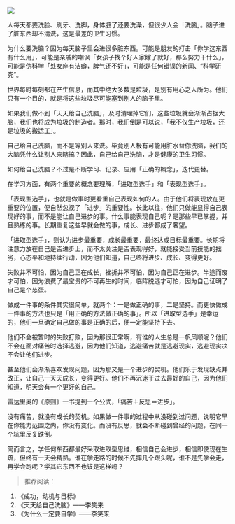 ![](http://upload-images.jianshu.io/upload_images/197369-4e257176e6f76476.png?imageMogr2/auto-orient/strip%7CimageView2/2/w/1240)

人每天都要洗脸、刷牙、洗脚，身体脏了还要洗澡，但很少人会「洗脑」。脑子进了脏东西却不清洗，这是最差的卫生习惯。

为什么要洗脑？因为每天脑子里会进很多脏东西。可能是朋友的打击「你学这东西有什么用」，可能是亲戚的嘲讽「女孩子找个好人家嫁了就好，那么努力干什么」，可能是伪科学「处女座有洁癖，脾气还不好」，可能是任何错误的新闻、“科学研究”。

世界每时每刻都在产生信息，而其中绝大多数是垃圾，是别有用心之人所为。他们只有一个目的，就是将这些垃圾尽可能塞到别人的脑子里。

如果我们做不到「天天给自己洗脑」，及时清理掉它们，这些垃圾就会渐渐占据大脑，我们也将成为垃圾的制造者。那时，我们倒是可以说，「我不仅生产垃圾，还是垃圾的搬运工」。

自己给自己洗脑，而不是等别人来洗。毕竟别人极有可能用脏水替你洗脑，我们的大脑凭什么让别人来瞎搞？因此，自己给自己洗脑，才是健康的卫生习惯。

如何给自己洗脑？不过是不断学习、记录、应用「正确的概念」，迭代更替。

在学习方面，有两个重要的概念要理解，「进取型选手」和「表现型选手」。

「表现型选手」，也就是做事时更看重自己表现如何的人。由于他们将表现放在更重要的位置，便自然忽视了「进步」的重要性。长此以往，他们只做能显得自己表现好的事，而不是能让自己进步的事。什么事能表现自己呢？是那些早已掌握，并且熟练的事。长期重复这些早就会做的事，成长、进步都成了奢望。

「进取型选手」，则认为进步最重要，成长最重要，最终达成目标最重要。长期将注意力放在自己是否进步上，而不太关注是否表现得好，就能接受当前技能的拙劣，心态平和地持续行动，因为他们知道，自己终将进步、成长、变得更好。

失败并不可怕，因为自己正在成长，挫折并不可怕，因为自己正在进步。半途而废才可怕，因为浪费了最宝贵的不可再生的时间，临阵脱逃才可怕，因为自己证明了自己是个怂蛋。

做成一件事的条件其实很简单，就两个：一是做正确的事，二是坚持。而更快做成一件事的方法也只是「用正确的方法做正确的事」。所以「进取型选手」是幸运的，他们一旦确定自己做的事是正确的后，便一定能坚持下去。

他们不会被暂时的失败打败，因为那很正常啊，有谁的人生总是一帆风顺呢？他们不会在面对痛苦时选择逃避，因为他们知道，逃避痛苦就是逃避现实，逃避现实决不会让他们进步。

甚至他们会渐渐喜欢发现问题，因为那又是一个进步的契机。他们乐于发现缺点并改正，让自己一天天成长，变得更好。他们不再沉迷于过去最好的自己，因为他们知道，明天会有一个更好的自己。

雷达里奥的《原则》一书提到一个公式，「痛苦＋反思＝进步」。

没有痛苦，就没有成长的契机。如果做一件事的过程中从没碰到过问题，说明它早在你能力范围之内，你没有变化。而没有反思，就会不断碰到曾经的问题，在同一个坑里反复跌倒。

简而言之，学任何东西都最好采取进取型思维，相信自己会进步，相信即使现在生疏，但终有一天会精熟。谁在学走路的时候不先摔几个跟头呢，谁不是先学会走，再学会跑呢？学其它东西不也该是这样吗？


> 推荐阅读：
1. 《成功，动机与目标》
2. 《天天给自己洗脑》——李笑来
3. 《为什么一定要自学》——李笑来

